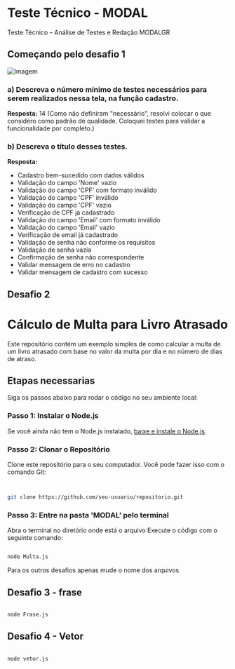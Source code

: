 
# Teste Técnico - MODAL
Teste Técnico – Análise de Testes e Redação MODALGR

## Começando pelo desafio 1

![Imagem](https://github.com/user-attachments/assets/eb522d83-d840-49ef-adf3-2b0086dd83e3)

### a) Descreva o número mínimo de testes necessários para serem realizados nessa tela, na função cadastro.

**Resposta:**
14 (Como não definiram "necessário", resolvi colocar o que considero como padrão de qualidade. Coloquei testes para validar a funcionalidade por completo.)

### b) Descreva o título desses testes.

**Resposta:**
- Cadastro bem-sucedido com dados válidos
- Validação do campo 'Nome' vazio
- Validação do campo 'CPF' com formato inválido
- Validação do campo 'CPF' inválido
- Validação do campo 'CPF' vazio
- Verificação de CPF já cadastrado
- Validação do campo 'Email' com formato inválido
- Validação do campo 'Email' vazio
- Verificação de email já cadastrado
- Validação de senha não conforme os requisitos
- Validação de senha vazia
- Confirmação de senha não correspondente
- Validar mensagem de erro no cadastro
- Validar mensagem de cadastro com sucesso

## Desafio 2

# Cálculo de Multa para Livro Atrasado

Este repositório contém um exemplo simples de como calcular a multa de um livro atrasado com base no valor da multa por dia e no número de dias de atraso.

## Etapas necessarias

Siga os passos abaixo para rodar o código no seu ambiente local:

### Passo 1: Instalar o Node.js

Se você ainda não tem o Node.js instalado, [baixe e instale o Node.js](https://nodejs.org/).

### Passo 2: Clonar o Repositório

Clone este repositório para o seu computador. Você pode fazer isso com o comando Git:

```bash


git clone https://github.com/seu-usuario/repositorio.git

```

### Passo 3: Entre na pasta 'MODAL' pelo terminal

Abra o terminal no diretório onde está o arquivo
Execute o código com o seguinte comando:

```bash

node Multa.js

```

Para os outros desafios apenas mude o nome dos arquivos

## Desafio 3 - frase

```bash

node Frase.js

```
## Desafio 4 - Vetor

```bash

node vetor.js

```
